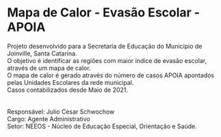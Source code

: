 # Mapa de Calor - Evasão Escolar - APOIA

 Projeto desenvolvido para a Secretaria de Educação do Município de Joinville, Santa Catarina. </br>
 O objetivo é identificar as regiões com maior índice de evasão escolar, através de um mapa de calor.<br>
 O mapa de calor é gerado através do número de casos APOIA apontados pelas Unidades Escolares da rede municipal. </br>
 Casos contabilizados desde Maio de 2021.</br>
 <br></br>
 Responsável: Julio Cesar Schwochow<br>
 Cargo: Agente Administrativo<br>
 Setor: NEEOS - Núcleo de Educação Especial, Orientação e Saúde.
